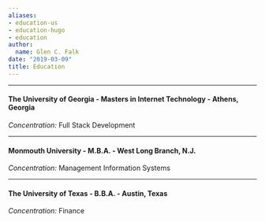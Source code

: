 ```yaml
---
aliases:
- education-us
- education-hugo
- education
author:
  name: Glen C. Falk
date: "2019-03-09"
title: Education
---
```


---

#### The University of Georgia - Masters in Internet Technology - Athens, Georgia

*Concentration:*  Full Stack Development

---

#### Monmouth University - M.B.A. - West Long Branch, N.J.

*Concentration:*  Management Information Systems

---

#### The University of Texas - B.B.A. - Austin, Texas

*Concentration:*  Finance